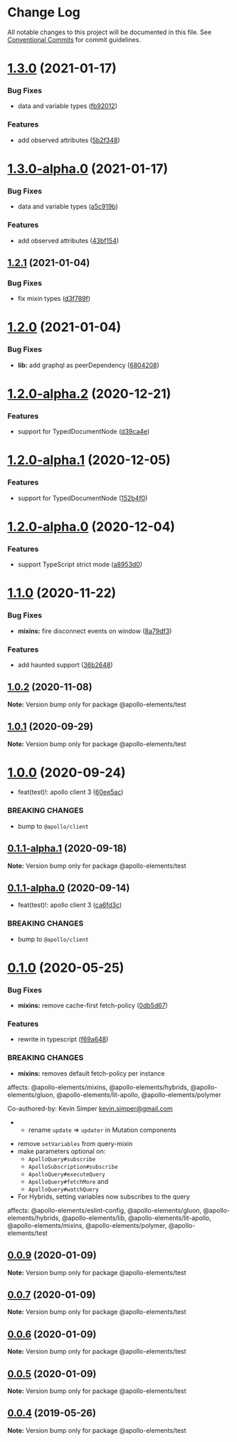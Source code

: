 # Change Log

All notable changes to this project will be documented in this file.
See [Conventional Commits](https://conventionalcommits.org) for commit guidelines.

# [1.3.0](https://github.com/apollo-elements/apollo-elements/compare/@apollo-elements/test@1.2.1...@apollo-elements/test@1.3.0) (2021-01-17)


### Bug Fixes

* data and variable types ([fb92012](https://github.com/apollo-elements/apollo-elements/commit/fb920126e2eaf87546975d40d8cab50bc64cdc27))


### Features

* add observed attributes ([5b2f348](https://github.com/apollo-elements/apollo-elements/commit/5b2f3481ea2db6b4cc507e26c5542a89bb84c74b))





# [1.3.0-alpha.0](https://github.com/apollo-elements/apollo-elements/compare/@apollo-elements/test@1.2.1...@apollo-elements/test@1.3.0-alpha.0) (2021-01-17)


### Bug Fixes

* data and variable types ([a5c919b](https://github.com/apollo-elements/apollo-elements/commit/a5c919bed9c69fd164e8ef66c54f8413c4192a1b))


### Features

* add observed attributes ([43bf154](https://github.com/apollo-elements/apollo-elements/commit/43bf1544ecda358f4478d482f5c4cb0e1da60781))





## [1.2.1](https://github.com/apollo-elements/apollo-elements/compare/@apollo-elements/test@1.2.0...@apollo-elements/test@1.2.1) (2021-01-04)


### Bug Fixes

* fix mixin types ([d3f789f](https://github.com/apollo-elements/apollo-elements/commit/d3f789f62cc088505bf7a6f4e390ac37c54ef6c1))





# [1.2.0](https://github.com/apollo-elements/apollo-elements/compare/@apollo-elements/test@1.2.0-alpha.2...@apollo-elements/test@1.2.0) (2021-01-04)


### Bug Fixes

* **lib:** add graphql as peerDependency ([6804208](https://github.com/apollo-elements/apollo-elements/commit/68042089167222b8ca13895f88077b38e973e186))





# [1.2.0-alpha.2](https://github.com/apollo-elements/apollo-elements/compare/@apollo-elements/test@1.2.0-alpha.0...@apollo-elements/test@1.2.0-alpha.2) (2020-12-21)


### Features

* support for TypedDocumentNode ([d39ca4e](https://github.com/apollo-elements/apollo-elements/commit/d39ca4e0094220cfceba97b9bfe59ed078045560))





# [1.2.0-alpha.1](https://github.com/apollo-elements/apollo-elements/compare/@apollo-elements/test@1.2.0-alpha.0...@apollo-elements/test@1.2.0-alpha.1) (2020-12-05)


### Features

* support for TypedDocumentNode ([152b4f0](https://github.com/apollo-elements/apollo-elements/commit/152b4f0e66ff22b7aa30c7b926db8291b0cbdfea))





# [1.2.0-alpha.0](https://github.com/apollo-elements/apollo-elements/compare/@apollo-elements/test@1.1.0...@apollo-elements/test@1.2.0-alpha.0) (2020-12-04)


### Features

* support TypeScript strict mode ([a8953d0](https://github.com/apollo-elements/apollo-elements/commit/a8953d08d8e050d9ad4e5b9728a7ed44fcc18fa8))





# [1.1.0](https://github.com/apollo-elements/apollo-elements/compare/@apollo-elements/test@1.0.2...@apollo-elements/test@1.1.0) (2020-11-22)


### Bug Fixes

* **mixins:** fire disconnect events on window ([8a79df3](https://github.com/apollo-elements/apollo-elements/commit/8a79df360b1943d50f76c8689da1a5ec6300276b))


### Features

* add haunted support ([36b2648](https://github.com/apollo-elements/apollo-elements/commit/36b2648bf0f4ff096d9d21036fa7805d5909fa1a))





## [1.0.2](https://github.com/apollo-elements/apollo-elements/compare/@apollo-elements/test@1.0.1...@apollo-elements/test@1.0.2) (2020-11-08)

**Note:** Version bump only for package @apollo-elements/test





## [1.0.1](https://github.com/apollo-elements/apollo-elements/compare/@apollo-elements/test@1.0.0...@apollo-elements/test@1.0.1) (2020-09-29)

**Note:** Version bump only for package @apollo-elements/test





# [1.0.0](https://github.com/apollo-elements/apollo-elements/compare/@apollo-elements/test@0.1.0...@apollo-elements/test@1.0.0) (2020-09-24)


* feat(test)!: apollo client 3 ([60ee5ac](https://github.com/apollo-elements/apollo-elements/commit/60ee5ac939802ef209ac1b3f8e5ad68c0b1f40db))


### BREAKING CHANGES

* bump to `@apollo/client`





## [0.1.1-alpha.1](https://github.com/apollo-elements/apollo-elements/compare/@apollo-elements/test@0.1.1-alpha.0...@apollo-elements/test@0.1.1-alpha.1) (2020-09-18)

**Note:** Version bump only for package @apollo-elements/test





## [0.1.1-alpha.0](https://github.com/apollo-elements/apollo-elements/compare/@apollo-elements/test@0.1.0...@apollo-elements/test@0.1.1-alpha.0) (2020-09-14)


* feat(test)!: apollo client 3 ([ca6fd3c](https://github.com/apollo-elements/apollo-elements/commit/ca6fd3c182fa87f14452784ace41e171c0f19901))


### BREAKING CHANGES

* bump to `@apollo/client`





# [0.1.0](https://github.com/apollo-elements/apollo-elements/compare/@apollo-elements/test@0.0.9...@apollo-elements/test@0.1.0) (2020-05-25)


### Bug Fixes

* **mixins:** remove cache-first fetch-policy ([0db5d67](https://github.com/apollo-elements/apollo-elements/commit/0db5d673e79e2b96db849b0cd79a151be4b48223))


### Features

* rewrite in typescript ([f69a648](https://github.com/apollo-elements/apollo-elements/commit/f69a6487b917a95af127547077c0d951f8df301b))


### BREAKING CHANGES

* **mixins:** removes default fetch-policy per instance

affects: @apollo-elements/mixins, @apollo-elements/hybrids, @apollo-elements/gluon, @apollo-elements/lit-apollo, @apollo-elements/polymer

Co-authored-by: Kevin Simper <kevin.simper@gmail.com>
* - rename `update` => `updater` in Mutation components
- remove `setVariables` from query-mixin
- make parameters optional on:
  - `ApolloQuery#subscribe`
  - `ApolloSubscription#subscribe`
  - `ApolloQuery#executeQuery`
  - `ApolloQuery#fetchMore` and
  - `ApolloQuery#watchQuery`
- For Hybrids, setting variables now subscribes to the query

affects: @apollo-elements/eslint-config, @apollo-elements/gluon, @apollo-elements/hybrids, @apollo-elements/lib, @apollo-elements/lit-apollo, @apollo-elements/mixins, @apollo-elements/polymer, @apollo-elements/test





## [0.0.9](https://github.com/apollo-elements/apollo-elements/compare/@apollo-elements/test@0.0.4...@apollo-elements/test@0.0.9) (2020-01-09)

**Note:** Version bump only for package @apollo-elements/test





## [0.0.7](https://github.com/apollo-elements/apollo-elements/compare/@apollo-elements/test@0.0.4...@apollo-elements/test@0.0.7) (2020-01-09)

**Note:** Version bump only for package @apollo-elements/test





## [0.0.6](https://github.com/apollo-elements/apollo-elements/compare/@apollo-elements/test@0.0.4...@apollo-elements/test@0.0.6) (2020-01-09)

**Note:** Version bump only for package @apollo-elements/test





## [0.0.5](https://github.com/apollo-elements/apollo-elements/compare/@apollo-elements/test@0.0.4...@apollo-elements/test@0.0.5) (2020-01-09)

**Note:** Version bump only for package @apollo-elements/test





## [0.0.4](https://github.com/apollo-elements/apollo-elements/compare/@apollo-elements/test@0.0.3...@apollo-elements/test@0.0.4) (2019-05-26)

**Note:** Version bump only for package @apollo-elements/test
